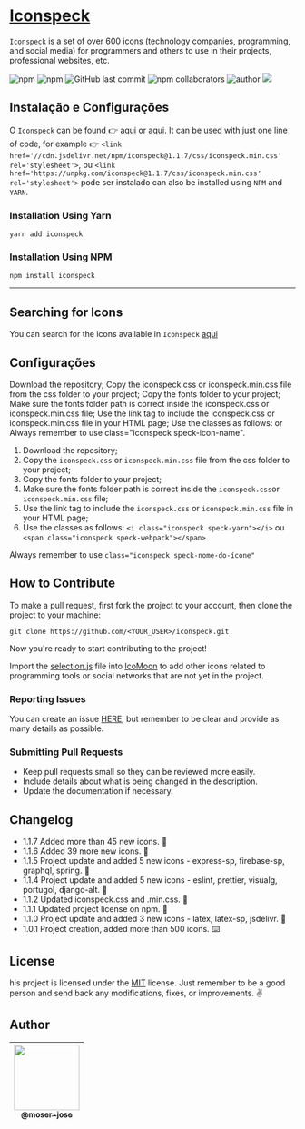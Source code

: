 # [Iconspeck](http://github.io/moser-jose/iconspeck)

`Iconspeck` is a set of over 600 icons (technology companies, programming, and social media) for programmers and others to use in their projects, professional websites, etc.

![npm](https://img.shields.io/npm/v/iconspeck) ![npm](https://img.shields.io/npm/l/iconspeck) ![GitHub last commit](https://img.shields.io/github/last-commit/moser-jose/iconspeck) ![npm collaborators](https://img.shields.io/npm/collaborators/iconspeck) ![author](https://img.shields.io/badge/Author-Moser%20Jos%C3%A9-blueviolet) [![](https://data.jsdelivr.com/v1/package/npm/iconspeck/badge)](https://www.jsdelivr.com/package/npm/iconspeck?version=1.1.7)

## Instalação e Configurações

O `Iconspeck` can be found 👉 [aqui](https://cdn.jsdelivr.net/npm/iconspeck@1.1.7/css/iconspeck.min.css) or [aqui](https://unpkg.com/iconspeck@1.1.7/css/iconspeck.min.css). It can be used with just one line of code, for example 👉 `<link href='//cdn.jsdelivr.net/npm/iconspeck@1.1.7/css/iconspeck.min.css' rel='stylesheet'>`, ou `<link href='https://unpkg.com/iconspeck@1.1.7/css/iconspeck.min.css' rel='stylesheet'>` pode ser instalado can also be installed using `NPM` and `YARN`.

### Installation Using Yarn

`yarn add iconspeck`

### Installation Using NPM

`npm install iconspeck`
****

## Searching for Icons

You can search for the icons available in  `Iconspeck` [aqui](https://iconspeck-dev.vercel.app/) 

## Configurações

Download the repository;
Copy the iconspeck.css or iconspeck.min.css file from the css folder to your project;
Copy the fonts folder to your project;
Make sure the fonts folder path is correct inside the iconspeck.css or iconspeck.min.css file;
Use the link tag to include the iconspeck.css or iconspeck.min.css file in your HTML page;
Use the classes as follows: <i class="iconspeck speck-yarn"></i> or <span class="iconspeck speck-webpack"></span>
Always remember to use class="iconspeck speck-icon-name".






1. Download the repository;
2. Copy the ``iconspeck.css`` or ``iconspeck.min.css`` file from the css folder to your project;
3. Copy the fonts folder to your project;
4. Make sure the fonts folder path is correct inside the ``iconspeck.css``or ``iconspeck.min.css`` file;
5. Use the link tag to include the ``iconspeck.css`` or ``iconspeck.min.css`` file in your HTML page;
6. Use the classes as follows:  ``<i class="iconspeck speck-yarn"></i>`` ou ``<span class="iconspeck speck-webpack"></span>``

Always remember to use ``class="iconspeck speck-nome-do-ícone"``

## How to Contribute

To make a pull request, first fork the project to your account, then clone the project to your machine:

`git clone https://github.com/<YOUR_USER>/iconspeck.git`

Now you're ready to start contributing to the project!

Import the [selection.js](/selection.json) file into [IcoMoon](https://icomoon.io/app) to add other icons related to programming tools or social networks that are not yet in the project.

### Reporting Issues

You can create an issue [HERE](https://github.com/moser-jose/iconspeck/issues), but remember to be clear and provide as many details as possible.

### Submitting Pull Requests

* Keep pull requests small so they can be reviewed more easily.
* Include details about what is being changed in the description.
* Update the documentation if necessary.

## Changelog

* 1.1.7 Added more than 45 new icons. 💎
* 1.1.6 Added 39 more new icons. 💎
* 1.1.5 Project update and added 5 new icons - express-sp, firebase-sp, graphql, spring. 💎
* 1.1.4 Project update and added 5 new icons - eslint, prettier, visualg, portugol, django-alt. 💎
* 1.1.2 Updated iconspeck.css and .min.css. 🍏
* 1.1.1 Updated project license on npm. 🧲
* 1.1.0 Project update and added 3 new icons - latex, latex-sp, jsdelivr. 💎
* 1.0.1 Project creation, added more than 500 icons. ⌨️

## License

his project is licensed under the [MIT](/LICENSE.md) license.
Just remember to be a good person and send back any modifications, fixes, or improvements. ✌️

## Author

| [<img src="https://avatars0.githubusercontent.com/u/8234620?" width="115"><br><sub>@moser-jose</sub>](https://github.com/moser-jose) |
| :---: |
